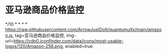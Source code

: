 # 亚马逊商品价格监控
*/10 * * * * https://raw.githubusercontent.com/ArrowJustDoIt/quantumultx/main/amazon.js, tag=亚马逊商品价格监控, img-url=https://cdn0.iconfinder.com/data/icons/most-usable-logos/120/Amazon-256.png, enabled=true
